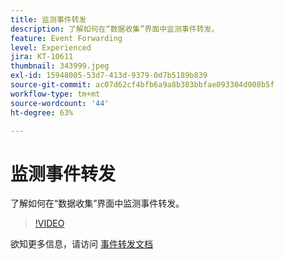 ```yaml
---
title: 监测事件转发
description: 了解如何在“数据收集”界面中监测事件转发。
feature: Event Forwarding
level: Experienced
jira: KT-10611
thumbnail: 343999.jpeg
exl-id: 15948005-53d7-413d-9379-0d7b5189b839
source-git-commit: ac07d62cf4bfb6a9a8b383bbfae093304d008b5f
workflow-type: tm+mt
source-wordcount: '44'
ht-degree: 63%

---
```


# 监测事件转发

了解如何在“数据收集”界面中监测事件转发。

>[!VIDEO](https://video.tv.adobe.com/v/343999?quality=12&learn=on)

欲知更多信息，请访问 [事件转发文档](https://experienceleague.adobe.com/docs/experience-platform/tags/event-forwarding/overview.html)
